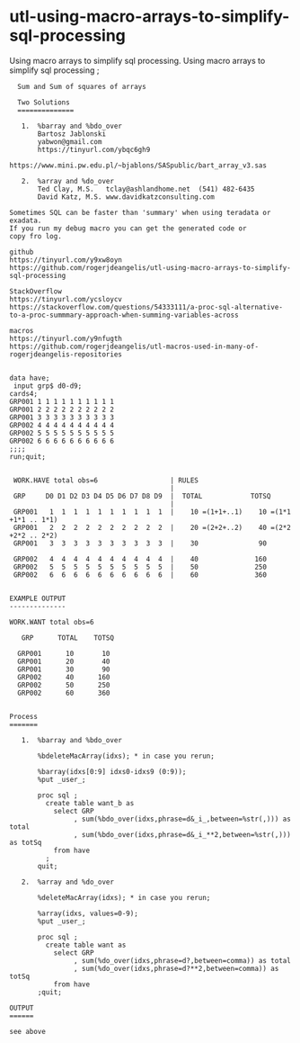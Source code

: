 # utl-using-macro-arrays-to-simplify-sql-processing
Using macro arrays to simplify sql processing.
    Using macro arrays to simplify sql processing ;                                                                                 
                                                                                                                                    
      Sum and Sum of squares of arrays                                                                                              
                                                                                                                                    
      Two Solutions                                                                                                                 
      ==============                                                                                                                
                                                                                                                                    
       1.  %barray and %bdo_over                                                                                                    
           Bartosz Jablonski                                                                                                        
           yabwon@gmail.com                                                                                                         
           https://tinyurl.com/ybqc6gh9                                                                                             
           https://www.mini.pw.edu.pl/~bjablons/SASpublic/bart_array_v3.sas                                                         
                                                                                                                                    
       2.  %array and %do_over                                                                                                      
           Ted Clay, M.S.   tclay@ashlandhome.net  (541) 482-6435                                                                   
           David Katz, M.S. www.davidkatzconsulting.com                                                                             
                                                                                                                                    
    Sometimes SQL can be faster than 'summary' when using teradata or exadata.                                                      
    If you run my debug macro you can get the generated code or                                                                     
    copy fro log.                                                                                                                   
                                                                                                                                    
    github                                                                                                                          
    https://tinyurl.com/y9xw8oyn                                                                                                    
    https://github.com/rogerjdeangelis/utl-using-macro-arrays-to-simplify-sql-processing                                            
                                                                                                                                    
    StackOverflow                                                                                                                   
    https://tinyurl.com/ycsloycv                                                                                                    
    https://stackoverflow.com/questions/54333111/a-proc-sql-alternative-to-a-proc-summmary-approach-when-summing-variables-across   
                                                                                                                                    
    macros                                                                                                                          
    https://tinyurl.com/y9nfugth                                                                                                    
    https://github.com/rogerjdeangelis/utl-macros-used-in-many-of-rogerjdeangelis-repositories                                      
                                                                                                                                    
                                                                                                                                    
    data have;                                                                                                                      
     input grp$ d0-d9;                                                                                                              
    cards4;                                                                                                                         
    GRP001 1 1 1 1 1 1 1 1 1 1                                                                                                      
    GRP001 2 2 2 2 2 2 2 2 2 2                                                                                                      
    GRP001 3 3 3 3 3 3 3 3 3 3                                                                                                      
    GRP002 4 4 4 4 4 4 4 4 4 4                                                                                                      
    GRP002 5 5 5 5 5 5 5 5 5 5                                                                                                      
    GRP002 6 6 6 6 6 6 6 6 6 6                                                                                                      
    ;;;;                                                                                                                            
    run;quit;                                                                                                                       
                                                                                                                                    
                                                                                                                                    
     WORK.HAVE total obs=6                  | RULES                                                                                 
                                            |                                                                                       
     GRP     D0 D1 D2 D3 D4 D5 D6 D7 D8 D9  |  TOTAL            TOTSQ                                                               
                                            |                                                                                       
     GRP001   1  1  1  1  1  1  1  1  1  1  |    10 =(1+1+..1)    10 =(1*1 +1*1 .. 1*1)                                             
     GRP001   2  2  2  2  2  2  2  2  2  2  |    20 =(2+2+..2)    40 =(2*2 +2*2 .. 2*2)                                             
     GRP001   3  3  3  3  3  3  3  3  3  3  |    30               90                                                                
                                                                                                                                    
     GRP002   4  4  4  4  4  4  4  4  4  4  |    40              160                                                                
     GRP002   5  5  5  5  5  5  5  5  5  5  |    50              250                                                                
     GRP002   6  6  6  6  6  6  6  6  6  6  |    60              360                                                                
                                                                                                                                    
                                                                                                                                    
    EXAMPLE OUTPUT                                                                                                                  
    --------------                                                                                                                  
                                                                                                                                    
    WORK.WANT total obs=6                                                                                                           
                                                                                                                                    
       GRP      TOTAL    TOTSQ                                                                                                      
                                                                                                                                    
      GRP001      10       10                                                                                                       
      GRP001      20       40                                                                                                       
      GRP001      30       90                                                                                                       
      GRP002      40      160                                                                                                       
      GRP002      50      250                                                                                                       
      GRP002      60      360                                                                                                       
                                                                                                                                    
                                                                                                                                    
    Process                                                                                                                         
    =======                                                                                                                         
                                                                                                                                    
       1.  %barray and %bdo_over                                                                                                    
                                                                                                                                    
           %bdeleteMacArray(idxs); * in case you rerun;                                                                             
                                                                                                                                    
           %barray(idxs[0:9] idxs0-idxs9 (0:9));                                                                                    
           %put _user_;                                                                                                             
                                                                                                                                    
           proc sql ;                                                                                                               
             create table want_b as                                                                                                 
               select GRP                                                                                                           
                    , sum(%bdo_over(idxs,phrase=d&_i_,between=%str(,))) as total                                                    
                    , sum(%bdo_over(idxs,phrase=d&_i_**2,between=%str(,))) as totSq                                                 
               from have                                                                                                            
             ;                                                                                                                      
           quit;                                                                                                                    
                                                                                                                                    
       2.  %array and %do_over                                                                                                      
                                                                                                                                    
           %deleteMacArray(idxs); * in case you rerun;                                                                              
                                                                                                                                    
           %array(idxs, values=0-9);                                                                                                
           %put _user_;                                                                                                             
                                                                                                                                    
           proc sql ;                                                                                                               
             create table want as                                                                                                   
               select GRP                                                                                                           
                    , sum(%do_over(idxs,phrase=d?,between=comma)) as total                                                          
                    , sum(%do_over(idxs,phrase=d?**2,between=comma)) as totSq                                                       
               from have                                                                                                            
           ;quit;                                                                                                                   
                                                                                                                                    
    OUTPUT                                                                                                                          
    ======                                                                                                                          
                                                                                                                                    
    see above                                                                                                                       
                                                                                                                                    
